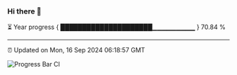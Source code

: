 ### Hi there 👋

⏳ Year progress { █████████████████████▁▁▁▁▁▁▁▁▁ } 70.84 %

---

⏰ Updated on Mon, 16 Sep 2024 06:18:57 GMT

![Progress Bar CI](https://github.com/liununu/liununu/workflows/Progress%20Bar%20CI/badge.svg)
